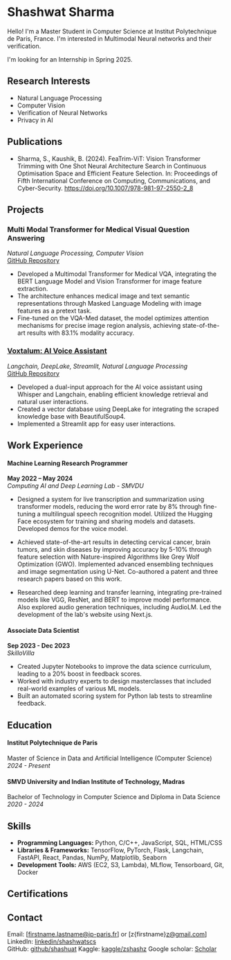 # Shashwat Sharma

Hello! I'm a Master Student in Computer Science at Institut Polytechnique de Paris, France. I'm interested in Multimodal Neural networks and their verification. 

I'm looking for an Internship in Spring 2025.

## Research Interests

- Natural Language Processing
- Computer Vision
- Verification of Neural Networks
- Privacy in AI

## Publications

- Sharma, S., Kaushik, B. (2024). FeaTrim-ViT: Vision Transformer Trimming with One Shot Neural Architecture Search in Continuous Optimisation Space and Efficient Feature Selection. In: Proceedings of Fifth International Conference on Computing, Communications, and Cyber-Security. https://doi.org/10.1007/978-981-97-2550-2_8


## Projects
### Multi Modal Transformer for Medical Visual Question Answering 
*Natural Language Processing, Computer Vision*  
[GitHub Repository](https://github.com/shashuat/)

- Developed a Multimodal Transformer for Medical VQA, integrating the BERT Language Model and Vision Transformer for image feature extraction. 
- The architecture enhances medical image and text semantic representations through Masked Language Modeling with image features as a pretext task. 
- Fine-tuned on the VQA-Med dataset, the model optimizes attention mechanisms for precise image region analysis, achieving state-of-the-art results with 83.1% modality accuracy.

### [Voxtalum: AI Voice Assistant](https://github.com/shashuat/Voxtalum) 
*Langchain, DeepLake, Streamlit, Natural Language Processing*  
[GitHub Repository](https://github.com/shashuat/Voxtalum)

- Developed a dual-input approach for the AI voice assistant using Whisper and Langchain, enabling efficient knowledge retrieval and natural user interactions. 
- Created a vector database using DeepLake for integrating the scraped knowledge base with BeautifulSoup4. 
- Implemented a Streamlit app for easy user interactions.


## Work Experience
#### Machine Learning Research Programmer
**May 2022 – May 2024**  
*Computing AI and Deep Learning Lab - SMVDU*

- Designed a system for live transcription and summarization using transformer models, reducing the word error rate by 8% through fine-tuning a multilingual speech recognition model. Utilized the Hugging Face ecosystem for training and sharing models and datasets. Developed demos for the voice model.
  
- Achieved state-of-the-art results in detecting cervical cancer, brain tumors, and skin diseases by improving accuracy by 5-10% through feature selection with Nature-inspired Algorithms like Grey Wolf Optimization (GWO). Implemented advanced ensembling techniques and image segmentation using U-Net. Co-authored a patent and three research papers based on this work.
  
- Researched deep learning and transfer learning, integrating pre-trained models like VGG, ResNet, and BERT to improve model performance. Also explored audio generation techniques, including AudioLM. Led the development of the lab's website using Next.js.

#### Associate Data Scientist
**Sep 2023 - Dec 2023**  
*SkilloVilla*

- Created Jupyter Notebooks to improve the data science curriculum, leading to a 20% boost in feedback scores. 
- Worked with industry experts to design masterclasses that included real-world examples of various ML models. 
- Built an automated scoring system for Python lab tests to streamline feedback.

## Education

#### **Institut Polytechnique de Paris**  
Master of Science in Data and Artificial Intelligence (Computer Science)
*2024 - Present*

#### **SMVD University and Indian Institute of Technology, Madras**  
Bachelor of Technology in Computer Science and Diploma in Data Science
*2020 - 2024*

## Skills

- **Programming Languages:** Python, C/C++, JavaScript, SQL, HTML/CSS 
- **Libraries & Frameworks:**  TensorFlow, PyTorch, Flask, Langchain, FastAPI, React, Pandas, NumPy, Matplotlib, Seaborn
- **Development Tools:** AWS (EC2, S3, Lambda), MLflow, Tensorboard, Git, Docker


## Certifications


## Contact

Email: [firstname.lastname@ip-paris.fr] or [z{firstname}z@gmail.com]
LinkedIn: [linkedin/shashwatscs](https://www.linkedin.com/in/shashwatscs)  
GitHub: [github/shashuat](https://github.com/shashuat)
Kaggle: [kaggle/zshashz](https://www.kaggle.com/zshash)
Google scholar: [Scholar](https://scholar.google.com/citations?hl=en&user=Xii-atIAAAAJ)
